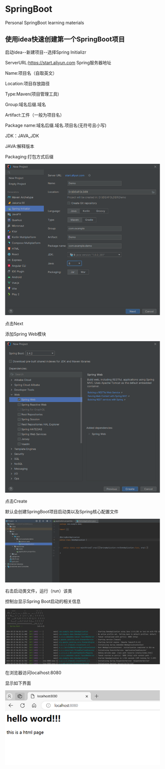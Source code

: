 # SpringBoot
Personal SpringBoot learning materials



## 使用idea快速创建第一个SpringBoot项目

启动idea--新建项目--选择Spring Initializr

ServerURL:https://start.aliyun.com Spring服务器地址

Name:项目名（自取英文）

Location:项目存放路径

Type:Maven(项目管理工具)

Group:域名后缀.域名

Artifact:工件（一般为项目名）

Package name:域名后缀.域名.项目名(无符号且小写)

JDK：JAVA_JDK

JAVA:解释版本

Packaging:打包方式后缀



![image-20240323055402386](images/image-20240323055402386.png)

点击Next



添加Spring Web模块

![image-20240323055840376](images/image-20240323055840376.png)

点击Create



默认会创建SpringBoot项目启动类以及Spring核心配置文件

![image-20240323060141720](images/image-20240323060141720.png)



右击启动类文件，运行（run）该类

控制台显示Spring Boot启动的相关信息

![image-20240323060458446](images/image-20240323060458446.png)



在浏览器访问localhost:8080

显示如下界面

![image-20240323060604667](images/image-20240323060604667.png)

